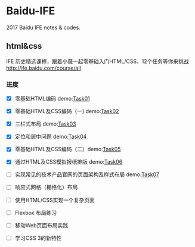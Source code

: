 # Baidu-IFE
2017 Baidu IFE notes & codes.

## html&css
IFE 历史精选课程，跟着小薇一起零基础入门HTML/CSS，12个任务等你来挑战
http://ife.baidu.com/course/all

### 进度

- [x] 零基础HTML编码 demo:[Task01](http://ife.igeek.wang/html&css/task01/)

- [x] 零基础HTML及CSS编码（一) demo:[Task02](http://ife.igeek.wang/html&css/task02/)

- [x] 三栏式布局 demo:[Task03](http://ife.igeek.wang/html&css/task03/)

- [x] 定位和居中问题 demo:[Task04](http://ife.igeek.wang/html&css/task04/)

- [x] 零基础HTML及CSS编码（二）demo:[Task05](http://ife.igeek.wang/html&css/task05/)

- [x] 通过HTML及CSS模拟报纸排版 demo:[Task06](http://ife.igeek.wang/html&css/task06/)

- [ ] 实现常见的技术产品官网的页面架构及样式布局 demo:[Task07](http://ife.igeek.wang/html&css/task07/)


- [ ] 响应式网格（栅格化）布局

- [ ] 使用HTML/CSS实现一个复杂页面

- [ ] Flexbox 布局练习

- [ ] 移动Web页面布局实践

- [ ] 学习CSS 3的新特性